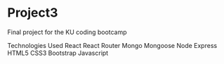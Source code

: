 # Project3
Final project for the KU coding bootcamp

Technologies Used
React
React Router
Mongo
Mongoose
Node
Express
HTML5
CSS3
Bootstrap
Javascript

